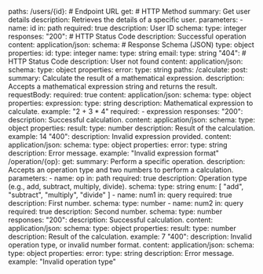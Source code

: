 paths:
  /users/{id}:  # Endpoint URL
    get:  # HTTP Method
      summary: Get user details
      description: Retrieves the details of a specific user.
      parameters:
        - name: id
          in: path
          required: true
          description: User ID
          schema:
            type: integer
      responses:
        "200": # HTTP Status Code
          description: Successful operation
          content:
            application/json:
              schema:  # Response Schema (JSON)
                type: object
                properties:
                  id:
                    type: integer
                  name:
                    type: string
                  email:
                    type: string
        "404": # HTTP Status Code
          description: User not found
          content:
            application/json:
              schema:
                type: object
                properties:
                  error:
                    type: string
paths:
  /calculate:
    post:
      summary: Calculate the result of a mathematical expression.
      description: Accepts a mathematical expression string and returns the result.
      requestBody:
        required: true
        content:
          application/json:
            schema:
              type: object
              properties:
                expression:
                  type: string
                  description: Mathematical expression to calculate.
                  example: "2 + 3 * 4"
              required:
                - expression
      responses:
        "200":
          description: Successful calculation.
          content:
            application/json:
              schema:
                type: object
                properties:
                  result:
                    type: number
                    description: Result of the calculation.
                    example: 14
        "400":
          description: Invalid expression provided.
          content:
            application/json:
              schema:
                type: object
                properties:
                  error:
                    type: string
                    description: Error message.
                    example: "Invalid expression format"
  /operation/{op}:
    get:
      summary: Perform a specific operation.
      description: Accepts an operation type and two numbers to perform a calculation.
      parameters:
        - name: op
          in: path
          required: true
          description: Operation type (e.g., add, subtract, multiply, divide).
          schema:
            type: string
            enum: [ "add", "subtract", "multiply", "divide" ]
        - name: num1
          in: query
          required: true
          description: First number.
          schema:
            type: number
        - name: num2
          in: query
          required: true
          description: Second number.
          schema:
            type: number
      responses:
        "200":
          description: Successful calculation.
          content:
            application/json:
              schema:
                type: object
                properties:
                  result:
                    type: number
                    description: Result of the calculation.
                    example: 7
        "400":
          description: Invalid operation type, or invalid number format.
          content:
            application/json:
              schema:
                type: object
                properties:
                  error:
                    type: string
                    description: Error message.
                    example: "Invalid operation type"

